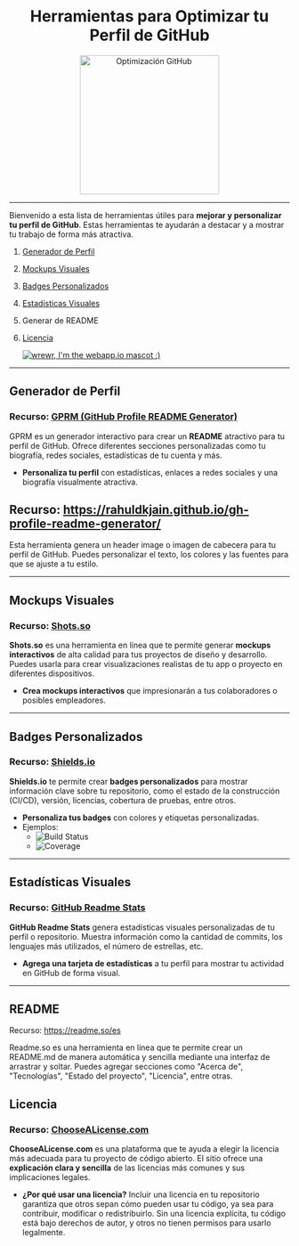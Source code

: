<h1 align="center">Herramientas para Optimizar tu Perfil de GitHub</h1>

<div align="center">
  <img src="https://github.com/user-attachments/assets/d9cacd49-d6f5-4027-bbb8-066298321d7e" width="250" alt="Optimización GitHub"/>
</div>

---

Bienvenido a esta lista de herramientas útiles para **mejorar y personalizar tu perfil de GitHub**. Estas herramientas te ayudarán a destacar y a mostrar tu trabajo de forma más atractiva.

1. [Generador de Perfil](#generador-de-perfil)
3. [Mockups Visuales](#mockups)
4. [Badges Personalizados](#badges)
5. [Estadísticas Visuales](#gráficos)
6. Generar de README
7. [Licencia](#licencia)

   [![wrewr, I'm the webapp.io mascot :)](https://pimp-my-readme-next.vercel.app/api/wavy-banner?subtitle=I%27m%20the%20webapp.io%20mascot%20%3A%29&title=wrewr)](https://pimp-my-readme-next.vercel.app)

---

## Generador de Perfil

### Recurso: [GPRM (GitHub Profile README Generator)](https://gprm.itsvg.in/)

GPRM es un generador interactivo para crear un **README** atractivo para tu perfil de GitHub. Ofrece diferentes secciones personalizadas como tu biografía, redes sociales, estadísticas de tu cuenta y más. 

- **Personaliza tu perfil** con estadísticas, enlaces a redes sociales y una biografía visualmente atractiva.

## Recurso: https://rahuldkjain.github.io/gh-profile-readme-generator/

Esta herramienta genera un header image o imagen de cabecera para tu perfil de GitHub. Puedes personalizar el texto, los colores y las fuentes para que se ajuste a tu estilo.

---

## Mockups Visuales

### Recurso: [Shots.so](https://shots.so/)

**Shots.so** es una herramienta en línea que te permite generar **mockups interactivos** de alta calidad para tus proyectos de diseño y desarrollo. Puedes usarla para crear visualizaciones realistas de tu app o proyecto en diferentes dispositivos.

- **Crea mockups interactivos** que impresionarán a tus colaboradores o posibles empleadores.

---

## Badges Personalizados

### Recurso: [Shields.io](https://shields.io/)

**Shields.io** te permite crear **badges personalizados** para mostrar información clave sobre tu repositorio, como el estado de la construcción (CI/CD), versión, licencias, cobertura de pruebas, entre otros.

- **Personaliza tus badges** con colores y etiquetas personalizadas.
- Ejemplos:
  - ![Build Status](https://img.shields.io/travis/com/usuario/repositorio)
  - ![Coverage](https://img.shields.io/coveralls/github/usuario/repositorio)

---

## Estadísticas Visuales

### Recurso: [GitHub Readme Stats](https://github.com/anuraghazra/github-readme-stats)

**GitHub Readme Stats** genera estadísticas visuales personalizadas de tu perfil o repositorio. Muestra información como la cantidad de commits, los lenguajes más utilizados, el número de estrellas, etc.

- **Agrega una tarjeta de estadísticas** a tu perfil para mostrar tu actividad en GitHub de forma visual.

---

## README

Recurso: https://readme.so/es

Readme.so es una herramienta en línea que te permite crear un README.md de manera automática y sencilla mediante una interfaz de arrastrar y soltar. Puedes agregar secciones como "Acerca de", "Tecnologías", "Estado del proyecto", "Licencia", entre otras.

## Licencia

### Recurso: [ChooseALicense.com](https://choosealicense.com/)

**ChooseALicense.com** es una plataforma que te ayuda a elegir la licencia más adecuada para tu proyecto de código abierto. El sitio ofrece una **explicación clara y sencilla** de las licencias más comunes y sus implicaciones legales.

- **¿Por qué usar una licencia?**
  Incluir una licencia en tu repositorio garantiza que otros sepan cómo pueden usar tu código, ya sea para contribuir, modificar o redistribuirlo. Sin una licencia explícita, tu código está bajo derechos de autor, y otros no tienen permisos para usarlo legalmente.



